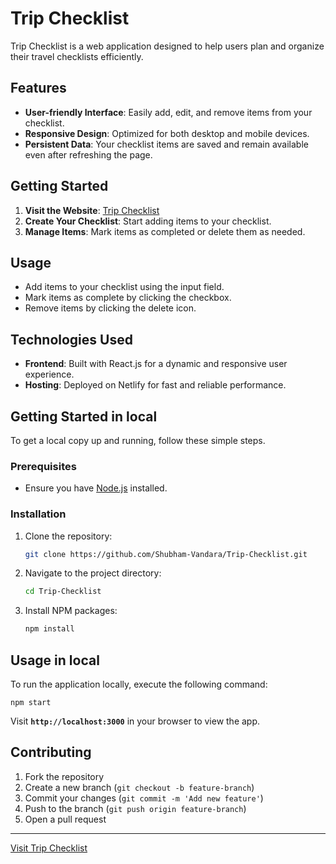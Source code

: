 # Trip Checklist

Trip Checklist is a web application designed to help users plan and organize their travel checklists efficiently. 

## Features
- **User-friendly Interface**: Easily add, edit, and remove items from your checklist.
- **Responsive Design**: Optimized for both desktop and mobile devices.
- **Persistent Data**: Your checklist items are saved and remain available even after refreshing the page.

## Getting Started

1. **Visit the Website**: [Trip Checklist](https://tripchecklist.netlify.app/)
2. **Create Your Checklist**: Start adding items to your checklist.
3. **Manage Items**: Mark items as completed or delete them as needed.

## Usage

- Add items to your checklist using the input field.
- Mark items as complete by clicking the checkbox.
- Remove items by clicking the delete icon.

## Technologies Used

- **Frontend**: Built with React.js for a dynamic and responsive user experience.
- **Hosting**: Deployed on Netlify for fast and reliable performance.

## Getting Started in local

To get a local copy up and running, follow these simple steps.

### Prerequisites

- Ensure you have [Node.js](https://nodejs.org/) installed.

### Installation

1. Clone the repository:
   ```sh
   git clone https://github.com/Shubham-Vandara/Trip-Checklist.git
   
2. Navigate to the project directory:
   ```sh
   cd Trip-Checklist
   
3. Install NPM packages:
   ```sh
   npm install

## Usage in local

To run the application locally, execute the following command:
  ```
  npm start
  ```
Visit **`http://localhost:3000`** in your browser to view the app.

## Contributing

1. Fork the repository
2. Create a new branch (`git checkout -b feature-branch`)
3. Commit your changes (`git commit -m 'Add new feature'`)
4. Push to the branch (`git push origin feature-branch`)
5. Open a pull request

---

[Visit Trip Checklist](https://tripchecklist.netlify.app/)
